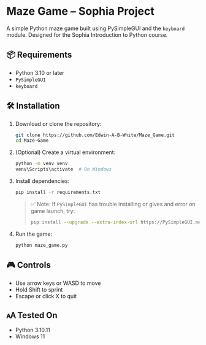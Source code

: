 # Maze Game – Sophia Project

A simple Python maze game built using PySimpleGUI and the `keyboard` module. Designed for the Sophia Introduction to Python course.

## 📦 Requirements

- Python 3.10 or later
- `PySimpleGUI`
- `keyboard`

## 🛠 Installation

1. Download or clone the repository:

   ```bash
   git clone https://github.com/Edwin-A-B-White/Maze_Game.git
   cd Maze-Game
   ```

2. (Optional) Create a virtual environment:

   ```bash
   python -m venv venv
   venv\Scripts\activate  # On Windows
   ```

3. Install dependencies:

   ```bash
   pip install -r requirements.txt
   ```

   > ✅ Note: If `PySimpleGUI` has trouble installing or gives and error on game launch, try:
   > ```bash
   > pip install --upgrade --extra-index-url https://PySimpleGUI.net/install PySimpleGUI
   > ```

4. Run the game:

   ```bash
   python maze_game.py
   ```

## 🎮 Controls

- Use arrow keys or WASD to move
- Hold Shift to sprint
- Escape or click X to quit

## 🗚 Tested On

- Python 3.10.11
- Windows 11
